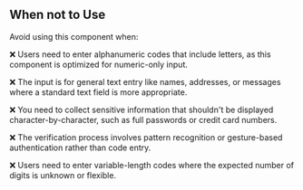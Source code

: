 ## When not to Use

Avoid using this component when:

❌ Users need to enter alphanumeric codes that include letters, as this component is optimized for numeric-only input.

❌ The input is for general text entry like names, addresses, or messages where a standard text field is more appropriate.

❌ You need to collect sensitive information that shouldn't be displayed character-by-character, such as full passwords or credit card numbers.

❌ The verification process involves pattern recognition or gesture-based authentication rather than code entry.

❌ Users need to enter variable-length codes where the expected number of digits is unknown or flexible.